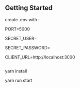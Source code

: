 ## Getting Started

create .env with : 

PORT=5000

SECRET_USER=

SECRET_PASSWORD=

CLIENT_URL=http://localhost:3000

##
yarn install 

yarn run start
